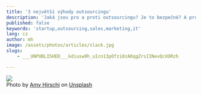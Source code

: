 ```yaml
---
title: '3 největší výhody outsourcingu'
description: 'Jaká jsou pro a proti outsourcingu? Je to bezpečné? A proč se vlastně o outsourcing zajímat?'
published: false
keywords: 'startup,outsourcing,sales,marketing,it'
lang: cz
author: mh
image: /assets/photos/articles/slack.jpg
slugs:
    - ___UNPUBLISHED___kdiusw9h_uIcn13pOfzi0zAOqgZrsIINevQcXORzh

---
```


<div class="img-box-right">
    <img src="/assets/photos/articles/slack.jpg" />
    <br />
    <span class="img-caption">Photo by <a href="https://unsplash.com/@amyhirschi?utm_source=unsplash&amp;utm_medium=referral&amp;utm_content=creditCopyText">Amy Hirschi</a> on <a href="https://unsplash.com/s/photos/meeting?utm_source=unsplash&amp;utm_medium=referral&amp;utm_content=creditCopyText">Unsplash</a></>
</div>

